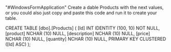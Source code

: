 "#WindowsFormApplication" 
Create a dable Products with the next values, or you could also just copy and paste this code and run it to create your table.

CREATE TABLE [dbo].[Products] (
    [Id]          INT        IDENTITY (100, 10) NOT NULL,
    [product]     NCHAR (10) NULL,
    [description] NCHAR (10) NULL,
    [price]       NCHAR (10) NULL,
    [quantity]    NCHAR (10) NULL,
    PRIMARY KEY CLUSTERED ([Id] ASC)
);
